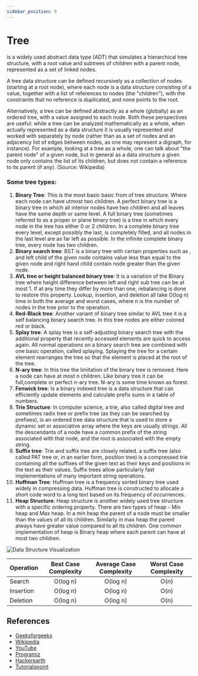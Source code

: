 ```yaml
---
sidebar_position: 9
---
```


# Tree

is a widely used abstract data type (ADT) that simulates a hierarchical tree structure,
with a root value and subtrees of children with a parent node, represented as a set of
linked nodes.

A tree data structure can be defined recursively as a collection of nodes (starting at a
root node), where each node is a data structure consisting of a value, together with a
list of references to nodes (the "children"), with the constraints that no reference is
duplicated, and none points to the root.

Alternatively, a tree can be defined abstractly as a whole (globally) as an ordered tree,
with a value assigned to each node. Both these perspectives are useful: while a tree can
be analyzed mathematically as a whole, when actually represented as a data structure it is
usually represented and worked with separately by node (rather than as a set of nodes and
an adjacency list of edges between nodes, as one may represent a digraph, for instance).
For example, looking at a tree as a whole, one can talk about "the parent node" of a given
node, but in general as a data structure a given node only contains the list of its
children, but does not contain a reference to its parent (if any). (Source: Wikipedia)

### Some tree types:

1. **Binary Tree**: This is the most basic basic from of tree structure. Where each node
   can have utmost two children. A perfect binary tree is a binary tree in which all
   interior nodes have two children and all leaves have the same depth or same level. A
   full binary tree (sometimes referred to as a proper or plane binary tree) is a tree in
   which every node in the tree has either 0 or 2 children. In a complete binary tree
   every level, except possibly the last, is completely filled, and all nodes in the last
   level are as far left as possible. In the infinite complete binary tree, every node has
   two children.
2. **Binary search tree**: BST is a binary tree with certain properties such as , and left
   child of the given node contains value less than equal to the given node and right hand
   child contain node greater than the given node.
3. **AVL tree or height balanced binary tree**: It is a variation of the Binary tree where
   height difference between left and right sub tree can be at most 1. If at any time they
   differ by more than one, rebalancing is done to restore this property. Lookup,
   insertion, and deletion all take O(log n) time in both the average and worst cases,
   where n is the number of nodes in the tree prior to the operation.
4. **Red-Black tree**: Another variant of binary tree similar to AVL tree it is a self
   balancing binary search tree. In this tree nodes are either colored red or black.
5. **Splay tree**: A splay tree is a self-adjusting binary search tree with the additional
   property that recently accessed elements are quick to access again. All normal
   operations on a binary search tree are combined with one basic operation, called
   splaying. Splaying the tree for a certain element rearranges the tree so that the
   element is placed at the root of the tree.
6. **N-ary tree**: In this tree the limitation of the binary tree is removed. Here a node
   can have at most n children. Like binary tree it can be full,complete or perfect n-ary
   tree. N-ary is some time known as forest.
7. **Fenwick tree**: Is a binary indexed tree is a data structure that can efficiently
   update elements and calculate prefix sums in a table of numbers.
8. **Trie Structure**: In computer science, a trie, also called digital tree and sometimes
   radix tree or prefix tree (as they can be searched by prefixes), is an ordered tree
   data structure that is used to store a dynamic set or associative array where the keys
   are usually strings. All the descendants of a node have a common prefix of the string
   associated with that node, and the root is associated with the empty string.
9. **Suffix tree**: Trie and suffix tree are closely related. a suffix tree (also called
   PAT tree or, in an earlier form, position tree) is a compressed trie containing all the
   suffixes of the given text as their keys and positions in the text as their values.
   Suffix trees allow particularly fast implementations of many important string
   operations.
10. **Huffman Tree**: Huffman tree is a frequency sorted binary tree used widely in
    compressing data. Huffman tree is constructed to allocate a short code word to a long
    text based on its frequency of occurrences.
11. **Heap Structure**: Heap structure is another widely used tree structure with a
    specific ordering property. There are two types of heap - Min heap and Max heap. In a
    min heap the parent of a node must be smaller than the values of all its children.
    Similarly in max heap the parent always have greater value compared to all its
    children. One common implementation of heap is Binary heap where each parent can have
    at most two children.

![Data Structure Visualization](https://upload.wikimedia.org/wikipedia/commons/f/f7/Binary_tree.svg)

| Operation | Best Case Complexity | Average Case Complexity | Worst Case Complexity |
| --------- | :------------------: | :---------------------: | :-------------------: |
| Search    |       O(log n)       |        O(log n)         |         O(n)          |
| Insertion |       O(log n)       |        O(log n)         |         O(n)          |
| Deletion  |       O(log n)       |        O(log n)         |         O(n)          |

## References

- [Geeksforgeeks](https://www.geeksforgeeks.org/binary-tree-data-structure/)
- [Wikipedia](https://en.wikipedia.org/wiki/Tree_(data_structure))
- [YouTube](https://www.youtube.com/watch?v=oSWTXtMglKE)
- [Programiz](https://www.programiz.com/dsa/trees)
- [Hackerearth](https://www.hackerearth.com/practice/data-structures/trees/binary-and-nary-trees/tutorial/)
- [Tutorialspoint](https://www.tutorialspoint.com/data_structures_algorithms/tree_data_structure.htm) 